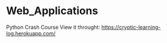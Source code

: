 # Web_Applications
Python Crash Course
View it throught:
https://cryptic-learning-log.herokuapp.com/
